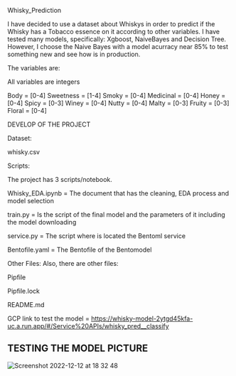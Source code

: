 Whisky_Prediction

I have decided to use a dataset about Whiskys in order to predict if the Whisky has a Tobacco essence on it according to other variables.
I have tested many models, specifically: Xgboost, NaiveBayes and Decision Tree. However, I choose the Naive Bayes with a model acurracy near 85% to test something new and see how is in production.

The variables are:

All variables are integers

Body = [0-4]
Sweetness = [1-4]
Smoky = [0-4]
Medicinal = [0-4]
Honey = [0-4]
Spicy = [0-3]
Winey = [0-4]
Nutty = [0-4]
Malty = [0-3]
Fruity = [0-3]
Floral = [0-4]

DEVELOP OF THE PROJECT

Dataset:

whisky.csv

Scripts:

The project has 3 scripts/notebook.

Whisky_EDA.ipynb = The document that has the cleaning, EDA process and model selection

train.py = Is the script of the final model and the parameters of it including the model downloading

service.py = The script where is located the Bentoml service

Bentofile.yaml = The Bentofile of the Bentomodel

Other Files: Also, there are other files:

Pipfile

Pipfile.lock

README.md

GCP link to test the model = https://whisky-model-2ytgd45kfa-uc.a.run.app/#/Service%20APIs/whisky_pred__classify

## TESTING THE MODEL PICTURE

![Screenshot 2022-12-12 at 18 32 48](https://user-images.githubusercontent.com/98197260/207197743-4589412d-1bf1-4994-86bb-85a25e962fa7.png)




